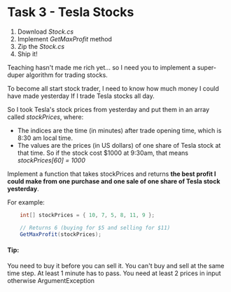 # Task 3 - Tesla Stocks
1. Download *Stock.cs*
2. Implement *GetMaxProfit* method
3. Zip the *Stock.cs*
4. Ship it!

Teaching hasn't made me rich yet... so I need you to implement a super-duper algorithm for trading stocks.

To become all start stock trader, I need to know how much money I could have made yesterday If I trade Tesla stocks all day.

So I took Tesla's stock prices from yesterday and put them in an array called *stockPrices*, where:
- The indices are the time (in minutes) after trade opening time, which is 8:30 am local time.
- The values are the prices (in US dollars) of one share of Tesla stock at that time.
So if the stock cost $1000 at 9:30am, that means *stockPrices[60] = 1000*

Implement a function that takes stockPrices and returns **the best profit I could make from one purchase and one sale of one share of Tesla stock yesterday**.

For example:
```csharp
    int[] stockPrices = { 10, 7, 5, 8, 11, 9 };

    // Returns 6 (buying for $5 and selling for $11)
    GetMaxProfit(stockPrices);
```

#### Tip:
You need to buy it before you can sell it.
You can't buy and sell at the same time step. At least 1 minute has to pass.
You need at least 2 prices in input otherwise ArgumentException
